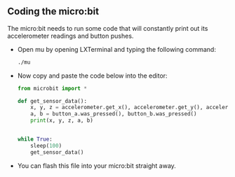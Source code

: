 ## Coding the micro:bit

The micro:bit needs to run some code that will constantly print out its accelerometer readings and button pushes.

- Open mu by opening LXTerminal and typing the following command:

	```bash
	./mu
	```

- Now copy and paste the code below into the editor:

	```python
	from microbit import *

	def get_sensor_data():
		x, y, z = accelerometer.get_x(), accelerometer.get_y(), accelerometer.get_z()
		a, b = button_a.was_pressed(), button_b.was_pressed()
		print(x, y, z, a, b)


	while True:
		sleep(100)
		get_sensor_data()

	```

- You can flash this file into your micro:bit straight away.

